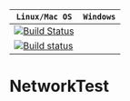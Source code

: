 | **`Linux/Mac OS`** | **`Windows`** |
|------------------|-------------|
[![Build Status](https://travis-ci.org/rokoDev/NetworkTest.svg?branch=master)](https://travis-ci.org/rokoDev/NetworkTest)|
[![Build status](https://ci.appveyor.com/api/projects/status/gl5sgyvd8r7s9tis/branch/master?svg=true)](https://ci.appveyor.com/project/rokoDev/networktest/branch/master)|

# NetworkTest
